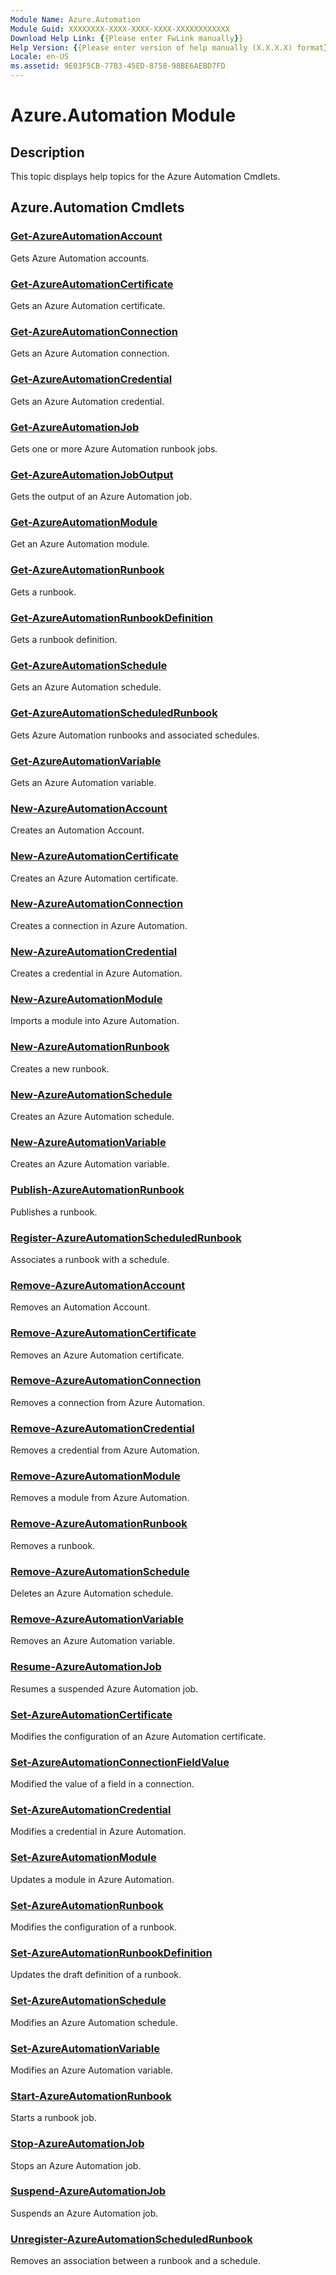 ```yaml
---
Module Name: Azure.Automation
Module Guid: XXXXXXXX-XXXX-XXXX-XXXX-XXXXXXXXXXXX
Download Help Link: {{Please enter FwLink manually}}
Help Version: {{Please enter version of help manually (X.X.X.X) format}}
Locale: en-US
ms.assetid: 9E03F5CB-77B3-45ED-8758-98BE6AEBD7FD
---
```


# Azure.Automation Module
## Description
This topic displays help topics for the Azure Automation Cmdlets. 

## Azure.Automation Cmdlets
### [Get-AzureAutomationAccount](./Get-AzureAutomationAccount.md)
Gets Azure Automation accounts.


### [Get-AzureAutomationCertificate](./Get-AzureAutomationCertificate.md)
Gets an Azure Automation certificate.


### [Get-AzureAutomationConnection](./Get-AzureAutomationConnection.md)
Gets an Azure Automation connection.


### [Get-AzureAutomationCredential](./Get-AzureAutomationCredential.md)
Gets an Azure Automation credential.


### [Get-AzureAutomationJob](./Get-AzureAutomationJob.md)
Gets one or more Azure Automation runbook jobs.


### [Get-AzureAutomationJobOutput](./Get-AzureAutomationJobOutput.md)
Gets the output of an Azure Automation job.


### [Get-AzureAutomationModule](./Get-AzureAutomationModule.md)
Get an Azure Automation module.


### [Get-AzureAutomationRunbook](./Get-AzureAutomationRunbook.md)
Gets a runbook.


### [Get-AzureAutomationRunbookDefinition](./Get-AzureAutomationRunbookDefinition.md)
Gets a runbook definition.


### [Get-AzureAutomationSchedule](./Get-AzureAutomationSchedule.md)
Gets an Azure Automation schedule.


### [Get-AzureAutomationScheduledRunbook](./Get-AzureAutomationScheduledRunbook.md)
Gets Azure Automation runbooks and associated schedules.


### [Get-AzureAutomationVariable](./Get-AzureAutomationVariable.md)
Gets an Azure Automation variable.


### [New-AzureAutomationAccount](./New-AzureAutomationAccount.md)
Creates an Automation Account.


### [New-AzureAutomationCertificate](./New-AzureAutomationCertificate.md)
Creates an Azure Automation certificate.


### [New-AzureAutomationConnection](./New-AzureAutomationConnection.md)
Creates a connection in Azure Automation.


### [New-AzureAutomationCredential](./New-AzureAutomationCredential.md)
Creates a credential in Azure Automation.


### [New-AzureAutomationModule](./New-AzureAutomationModule.md)
Imports a module into Azure Automation.


### [New-AzureAutomationRunbook](./New-AzureAutomationRunbook.md)
Creates a new runbook.


### [New-AzureAutomationSchedule](./New-AzureAutomationSchedule.md)
Creates an Azure Automation schedule.


### [New-AzureAutomationVariable](./New-AzureAutomationVariable.md)
Creates an Azure Automation variable.


### [Publish-AzureAutomationRunbook](./Publish-AzureAutomationRunbook.md)
Publishes a runbook.


### [Register-AzureAutomationScheduledRunbook](./Register-AzureAutomationScheduledRunbook.md)
Associates a runbook with a schedule.


### [Remove-AzureAutomationAccount](./Remove-AzureAutomationAccount.md)
Removes an Automation Account.


### [Remove-AzureAutomationCertificate](./Remove-AzureAutomationCertificate.md)
Removes an Azure Automation certificate.


### [Remove-AzureAutomationConnection](./Remove-AzureAutomationConnection.md)
Removes a connection from Azure Automation.


### [Remove-AzureAutomationCredential](./Remove-AzureAutomationCredential.md)
Removes a credential from Azure Automation.


### [Remove-AzureAutomationModule](./Remove-AzureAutomationModule.md)
Removes a module from Azure Automation.


### [Remove-AzureAutomationRunbook](./Remove-AzureAutomationRunbook.md)
Removes a runbook.


### [Remove-AzureAutomationSchedule](./Remove-AzureAutomationSchedule.md)
Deletes an Azure Automation schedule.


### [Remove-AzureAutomationVariable](./Remove-AzureAutomationVariable.md)
Removes an Azure Automation variable.


### [Resume-AzureAutomationJob](./Resume-AzureAutomationJob.md)
Resumes a suspended Azure Automation job.


### [Set-AzureAutomationCertificate](./Set-AzureAutomationCertificate.md)
Modifies the configuration of an Azure Automation certificate.


### [Set-AzureAutomationConnectionFieldValue](./Set-AzureAutomationConnectionFieldValue.md)
Modified the value of a field in a connection.


### [Set-AzureAutomationCredential](./Set-AzureAutomationCredential.md)
Modifies a credential in Azure Automation.


### [Set-AzureAutomationModule](./Set-AzureAutomationModule.md)
Updates a module in Azure Automation.


### [Set-AzureAutomationRunbook](./Set-AzureAutomationRunbook.md)
Modifies the configuration of a runbook.


### [Set-AzureAutomationRunbookDefinition](./Set-AzureAutomationRunbookDefinition.md)
Updates the draft definition of a runbook.


### [Set-AzureAutomationSchedule](./Set-AzureAutomationSchedule.md)
Modifies an Azure Automation schedule.


### [Set-AzureAutomationVariable](./Set-AzureAutomationVariable.md)
Modifies an Azure Automation variable.


### [Start-AzureAutomationRunbook](./Start-AzureAutomationRunbook.md)
Starts a runbook job.


### [Stop-AzureAutomationJob](./Stop-AzureAutomationJob.md)
Stops an Azure Automation job.


### [Suspend-AzureAutomationJob](./Suspend-AzureAutomationJob.md)
Suspends an Azure Automation job.


### [Unregister-AzureAutomationScheduledRunbook](./Unregister-AzureAutomationScheduledRunbook.md)
Removes an association between a runbook and a schedule.




